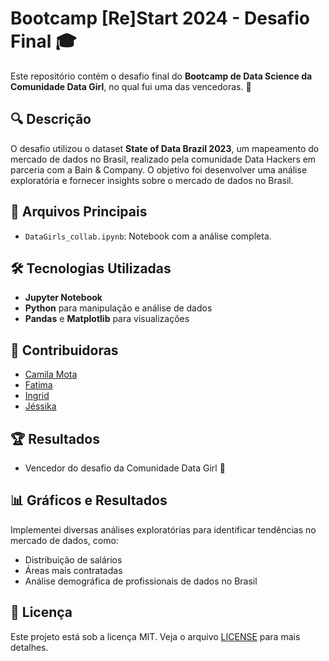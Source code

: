 # Bootcamp [Re]Start 2024 - Desafio Final 🎓

Este repositório contém o desafio final do **Bootcamp de Data Science da Comunidade Data Girl**, no qual fui uma das vencedoras. 🚀

## 🔍 Descrição

O desafio utilizou o dataset **State of Data Brazil 2023**, um mapeamento do mercado de dados no Brasil, realizado pela comunidade Data Hackers em parceria com a Bain & Company. O objetivo foi desenvolver uma análise exploratória e fornecer insights sobre o mercado de dados no Brasil.

## 📁 Arquivos Principais

- `DataGirls_collab.ipynb`: Notebook com a análise completa.

## 🛠️ Tecnologias Utilizadas

- **Jupyter Notebook**
- **Python** para manipulação e análise de dados
- **Pandas** e **Matplotlib** para visualizações

## 🤝 Contribuidoras

- [Camila Mota](https://www.linkedin.com/in/camila-rodrigues-mota/)
- [Fatima](https://www.linkedin.com/in/teixeira-fatima/)
- [Ingrid](https://www.linkedin.com/in/ingrid-macario/)
- [Jéssika](https://www.linkedin.com/in/jessikaguido/)

## 🏆 Resultados

- Vencedor do desafio da Comunidade Data Girl 🎉

## 📊 Gráficos e Resultados

Implementei diversas análises exploratórias para identificar tendências no mercado de dados, como:

- Distribuição de salários
- Áreas mais contratadas
- Análise demográfica de profissionais de dados no Brasil

## 📝 Licença

Este projeto está sob a licença MIT. Veja o arquivo [LICENSE](./LICENSE) para mais detalhes.
